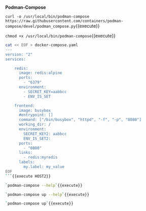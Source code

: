 
**Podman-Compose**


`curl -o /usr/local/bin/podman-compose https://raw.githubusercontent.com/containers/podman-compose/devel/podman_compose.py`{{execute}}

`chmod +x /usr/local/bin/podman-compose`{{execute}}

```sh
cat << EOF > docker-compose.yaml
---
version: "2"
services:

    redis:
      image: redis:alpine
      ports:
        - "6379"
      environment:
        - SECRET_KEY=aabbcc
        - ENV_IS_SET

    frontend:
      image: busybox
      #entrypoint: []
      command: ["/bin/busybox", "httpd", "-f", "-p", "8080"]
      working_dir: /
      environment:
        SECRET_KEY2: aabbcc
        ENV_IS_SET2:
      ports:
        - "8080"
      links:
        - redis:myredis
      labels:
        my.label: my_value
EOF
```{{execute HOST2}}

`podman-compose --help`{{execute}}

`podman-compose up --help`{{execute}}

`podman-compose up`{{execute}}